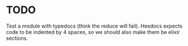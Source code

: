 # TODO

Test a module with typedocs (think the reduce will fail).
Hexdocs expects code to be indented by 4 spaces, so we should also make them be elixir sections.
